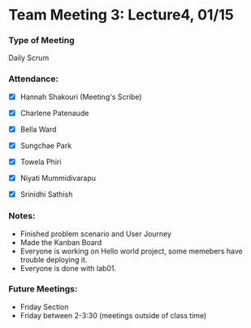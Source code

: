 # Team Meeting 3: Lecture4, 01/15

### Type of Meeting
Daily Scrum

### Attendance: 

- [X] Hannah Shakouri (Meeting's Scribe)
- [X] Charlene Patenaude
- [X] Bella Ward 
- [X] Sungchae Park
- [X] Towela Phiri
- [X] Niyati Mummidivarapu
- [X] Srinidhi Sathish


### Notes:
* Finished problem scenario and User Journey
* Made the Kanban Board
* Everyone is working on Hello world project, some memebers have trouble deploying it.
* Everyone is done with lab01.


### Future Meetings:
* Friday Section
* Friday between 2-3:30 (meetings outside of class time)

